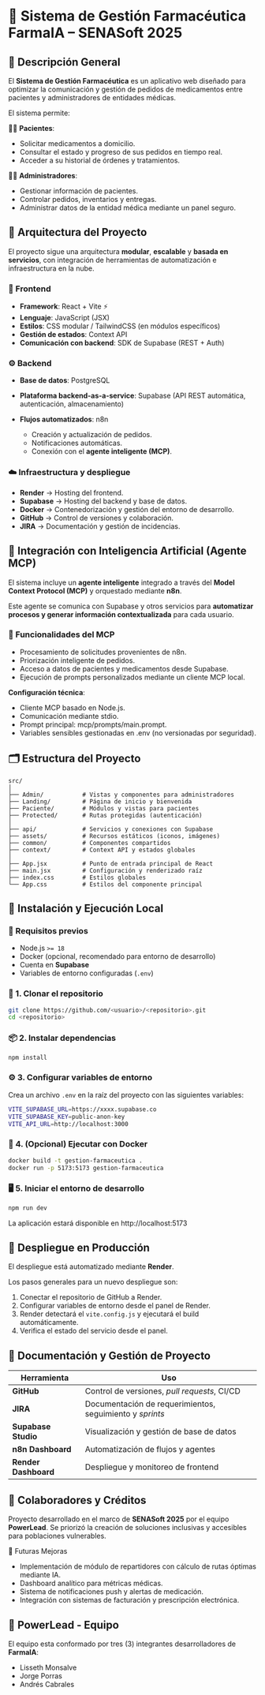 # 💊 Sistema de Gestión Farmacéutica FarmaIA – SENASoft 2025
## 📌 Descripción General

El <b>Sistema de Gestión Farmacéutica</b> es un aplicativo web diseñado para optimizar la comunicación y gestión de pedidos de medicamentos entre pacientes y administradores de entidades médicas.

El sistema permite:

👩‍⚕️ <b>Pacientes</b>:

- Solicitar medicamentos a domicilio.
- Consultar el estado y progreso de sus pedidos en tiempo real.
- Acceder a su historial de órdenes y tratamientos.

🧑‍💼 <b>Administradores</b>:

- Gestionar información de pacientes.
- Controlar pedidos, inventarios y entregas.
- Administrar datos de la entidad médica mediante un panel seguro.

## 🧩 Arquitectura del Proyecto

El proyecto sigue una arquitectura <b>modular</b>, <b>escalable</b> y <b>basada en servicios</b>, con integración de herramientas de automatización e infraestructura en la nube.

### 🧱 Frontend

- <b>Framework</b>: React + Vite ⚡
- <b>Lenguaje</b>: JavaScript (JSX)
- <b>Estilos</b>: CSS modular / TailwindCSS (en módulos específicos)
- <b>Gestión de estados</b>: Context API
- <b>Comunicación con backend</b>: SDK de Supabase (REST + Auth)

### ⚙️ Backend

- <b>Base de datos</b>: PostgreSQL
- <b>Plataforma backend-as-a-service</b>: Supabase (API REST automática, autenticación, almacenamiento)
- <b>Flujos automatizados</b>: n8n

    - Creación y actualización de pedidos.
    - Notificaciones automáticas.
    - Conexión con el <b>agente inteligente (MCP)</b>.

### ☁️ Infraestructura y despliegue
- <b>Render</b> → Hosting del frontend.
- <b>Supabase</b> → Hosting del backend y base de datos.
- <b>Docker</b> → Contenedorización y gestión del entorno de desarrollo.
- <b>GitHub</b> → Control de versiones y colaboración.
- <b>JIRA</b> → Documentación y gestión de incidencias.

## 🤖 Integración con Inteligencia Artificial (Agente MCP)

El sistema incluye un <b>agente inteligente</b> integrado a través del <b>Model Context Protocol (MCP)</b> y orquestado mediante <b>n8n</b>.

Este agente se comunica con Supabase y otros servicios para <b>automatizar procesos y generar información contextualizada</b> para cada usuario.

### 🧠 Funcionalidades del MCP

- Procesamiento de solicitudes provenientes de n8n.
- Priorización inteligente de pedidos.
- Acceso a datos de pacientes y medicamentos desde Supabase.
- Ejecución de prompts personalizados mediante un cliente MCP local.

<b>Configuración técnica</b>:

- Cliente MCP basado en Node.js.
- Comunicación mediante stdio.
- Prompt principal: mcp/prompts/main.prompt.
- Variables sensibles gestionadas en .env (no versionadas por seguridad).

## 🗂️ Estructura del Proyecto

```
src/
│
├── Admin/           # Vistas y componentes para administradores
├── Landing/         # Página de inicio y bienvenida
├── Paciente/        # Módulos y vistas para pacientes
├── Protected/       # Rutas protegidas (autenticación)
│
├── api/             # Servicios y conexiones con Supabase
├── assets/          # Recursos estáticos (iconos, imágenes)
├── common/          # Componentes compartidos
├── context/         # Context API y estados globales
│
├── App.jsx          # Punto de entrada principal de React
├── main.jsx         # Configuración y renderizado raíz
├── index.css        # Estilos globales
└── App.css          # Estilos del componente principal
```

## 🚀 Instalación y Ejecución Local
### 🧰 Requisitos previos

- Node.js `>= 18`
- Docker (opcional, recomendado para entorno de desarrollo)
- Cuenta en <b>Supabase</b>
- Variables de entorno configuradas (`.env`)

### 🔧 1. Clonar el repositorio

```bash
git clone https://github.com/<usuario>/<repositorio>.git
cd <repositorio>
```

### 📦 2. Instalar dependencias

```bash
npm install
```

### ⚙️ 3. Configurar variables de entorno

Crea un archivo `.env` en la raíz del proyecto con las siguientes variables:

```bash
VITE_SUPABASE_URL=https://xxxx.supabase.co
VITE_SUPABASE_KEY=public-anon-key
VITE_API_URL=http://localhost:3000
```

### 🐳 4. (Opcional) Ejecutar con Docker

```bash
docker build -t gestion-farmaceutica .
docker run -p 5173:5173 gestion-farmaceutica
```

### 🖥️ 5. Iniciar el entorno de desarrollo

```bash
npm run dev
```

La aplicación estará disponible en http://localhost:5173

## 🧩 Despliegue en Producción

El despliegue está automatizado mediante <b>Render</b>.

Los pasos generales para un nuevo despliegue son:

1. Conectar el repositorio de GitHub a Render.
2. Configurar variables de entorno desde el panel de Render.
3. Render detectará el `vite.config.js` y ejecutará el build automáticamente.
4. Verifica el estado del servicio desde el panel.

## 🧾 Documentación y Gestión de Proyecto

| Herramienta         | Uso                                                                 |
|----------------------|---------------------------------------------------------------------|
| **GitHub**           | Control de versiones, *pull requests*, CI/CD                        |
| **JIRA**             | Documentación de requerimientos, seguimiento y *sprints*           |
| **Supabase Studio**  | Visualización y gestión de base de datos                            |
| **n8n Dashboard**    | Automatización de flujos y agentes                                  |
| **Render Dashboard** | Despliegue y monitoreo de frontend                                  |


## 👥 Colaboradores y Créditos

Proyecto desarrollado en el marco de <b>SENASoft 2025</b> por el equipo <b>PowerLead</b>.
Se priorizó la creación de soluciones inclusivas y accesibles para poblaciones vulnerables.


🧠 Futuras Mejoras

- Implementación de módulo de repartidores con cálculo de rutas óptimas mediante IA.
- Dashboard analítico para métricas médicas.
- Sistema de notificaciones push y alertas de medicación.
- Integración con sistemas de facturación y prescripción electrónica.

## 🤖 PowerLead - Equipo
El equipo esta conformado por tres (3) integrantes desarrolladores de <b>FarmaIA</b>:
- Lisseth Monsalve
- Jorge Porras
- Andrés Cabrales

